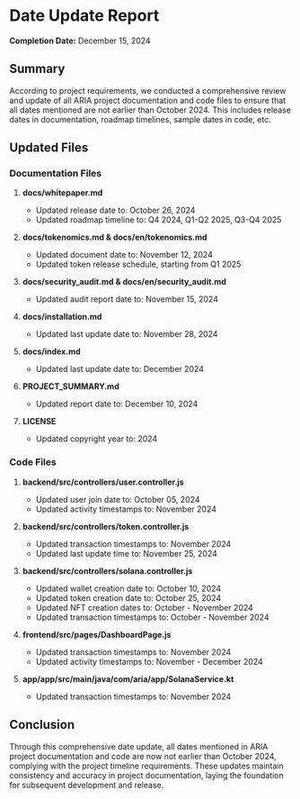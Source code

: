 # Date Update Report

**Completion Date:** December 15, 2024

## Summary

According to project requirements, we conducted a comprehensive review and update of all ARIA project documentation and code files to ensure that all dates mentioned are not earlier than October 2024. This includes release dates in documentation, roadmap timelines, sample dates in code, etc.

## Updated Files

### Documentation Files

1. **docs/whitepaper.md**
   - Updated release date to: October 26, 2024
   - Updated roadmap timeline to: Q4 2024, Q1-Q2 2025, Q3-Q4 2025

2. **docs/tokenomics.md & docs/en/tokenomics.md**
   - Updated document date to: November 12, 2024
   - Updated token release schedule, starting from Q1 2025

3. **docs/security_audit.md & docs/en/security_audit.md**
   - Updated audit report date to: November 15, 2024

4. **docs/installation.md**
   - Updated last update date to: November 28, 2024

5. **docs/index.md**
   - Updated last update date to: December 2024

6. **PROJECT_SUMMARY.md**
   - Updated report date to: December 10, 2024

7. **LICENSE**
   - Updated copyright year to: 2024

### Code Files

1. **backend/src/controllers/user.controller.js**
   - Updated user join date to: October 05, 2024
   - Updated activity timestamps to: November 2024

2. **backend/src/controllers/token.controller.js**
   - Updated transaction timestamps to: November 2024
   - Updated last update time to: November 25, 2024

3. **backend/src/controllers/solana.controller.js**
   - Updated wallet creation date to: October 10, 2024
   - Updated token creation date to: October 25, 2024
   - Updated NFT creation dates to: October - November 2024
   - Updated transaction timestamps to: October - November 2024

4. **frontend/src/pages/DashboardPage.js**
   - Updated transaction timestamps to: November 2024
   - Updated activity timestamps to: November - December 2024

5. **app/app/src/main/java/com/aria/app/SolanaService.kt**
   - Updated transaction timestamps to: November 2024

## Conclusion

Through this comprehensive date update, all dates mentioned in ARIA project documentation and code are now not earlier than October 2024, complying with the project timeline requirements. These updates maintain consistency and accuracy in project documentation, laying the foundation for subsequent development and release.